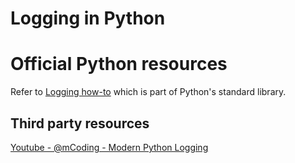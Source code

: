 # Logging in Python

# Official Python resources

Refer to [Logging how-to](https://docs.python.org/3/howto/logging.html) which is part of Python's standard library.

## Third party resources

[Youtube - @mCoding - Modern Python Logging](https://www.youtube.com/watch?v=9L77QExPmI0)
